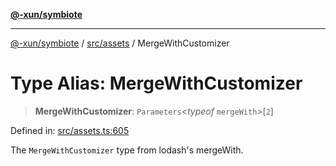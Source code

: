[**@-xun/symbiote**](../../../README.md)

***

[@-xun/symbiote](../../../README.md) / [src/assets](../README.md) / MergeWithCustomizer

# Type Alias: MergeWithCustomizer

> **MergeWithCustomizer**: `Parameters`\<*typeof* `mergeWith`\>\[`2`\]

Defined in: [src/assets.ts:605](https://github.com/Xunnamius/symbiote/blob/3831af5468c04bc48a0849a15233d1d644e5c45b/src/assets.ts#L605)

The `MergeWithCustomizer` type from lodash's mergeWith.
